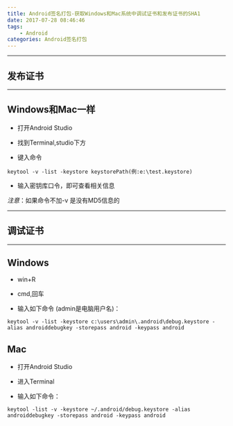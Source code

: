 ```yaml
---
title: Android签名打包-获取Windows和Mac系统中调试证书和发布证书的SHA1
date: 2017-07-28 08:46:46
tags:
	- Android
categories: Android签名打包
---
```


----------------------------------------

## 发布证书

----------------------------------------

## Windows和Mac一样

- 打开Android Studio

- 找到Terminal,studio下方

<!-- more -->

- 键入命令

```
keytool -v -list -keystore keystorePath(例:e:\test.keystore)
```

- 输入密钥库口令，即可查看相关信息

*注意*：如果命令不加-v 是没有MD5信息的


----------------------------------------

## 调试证书

----------------------------------------
## Windows

- win+R

- cmd,回车

- 输入如下命令 (admin是电脑用户名)：

```
keytool -v -list -keystore c:\users\admin\.android\debug.keystore -alias androiddebugkey -storepass android -keypass android
```

## Mac

- 打开Android Studio

- 进入Terminal

- 输入如下命令：

```
keytool -list -v -keystore ~/.android/debug.keystore -alias androiddebugkey -storepass android -keypass android
```
